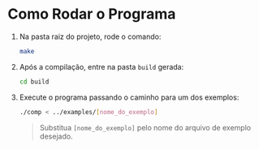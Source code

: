 # Como Rodar o Programa

1. Na pasta raiz do projeto, rode o comando:

   ```bash
   make
   ```

2. Após a compilação, entre na pasta `build` gerada:

   ```bash
   cd build
   ```

3. Execute o programa passando o caminho para um dos exemplos:

   ```bash
   ./comp < ../examples/[nome_do_exemplo]
   ```

   > Substitua `[nome_do_exemplo]` pelo nome do arquivo de exemplo desejado.
